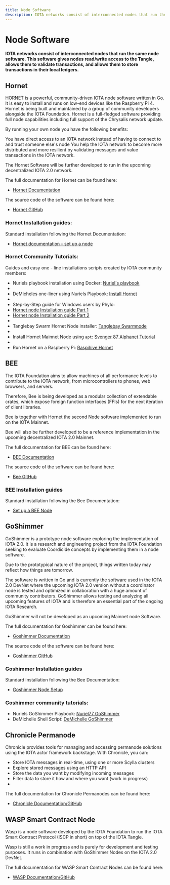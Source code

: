 ```yaml
---
title: Node Software
description: IOTA networks consist of interconnected nodes that run the same node software. We introduce the different available types and provide guides that will help in setting those nodes up.
---
```


# Node Software

**IOTA networks consist of interconnected nodes that run the same node software. This software gives nodes read/write access to the Tangle, allows them to validate transactions, and allows them to store transactions in their local ledgers.**


## Hornet

HORNET is a powerful, community-driven IOTA node software written in Go. It is easy to install and runs on low-end devices like the Raspberry Pi 4. Hornet is being built and maintained by a group of community developers alongside the IOTA Foundation. Hornet is a full-fledged software providing full node capabilities including full support of the Chrysalis network update.

By running your own node you have the following benefits:

You have direct access to an IOTA network instead of having to connect to and trust someone else's node
You help the IOTA network to become more distributed and more resilient by validating messages and value transactions in the IOTA network.

The Hornet Software will be further developed to run in the upcoming decentralized IOTA 2.0 network.

The full documentation for Hornet can be found here:

- [Hornet Documentation](https://hornet.docs.iota.org/)

The source code of the software can be found here:

- [Hornet GitHub](https://github.com/iotaledger/hornet)

### Hornet Installation guides:

Standard installation following the Hornet Documentation:

- [Hornet documentation - set up a node](https://hornet.docs.iota.org/getting_started/installation_steps.html/)

### Hornet Community Tutorials:

Guides and easy one - line installations scripts created by IOTA community members:

* Nuriels playbook installation using Docker: [Nuriel's playbook](https://github.com/nuriel77/hornet-playbook)
* 
* DeMicheles one-liner using Nuriels Playbook: [Install Hornet](https://github.com/demichele/install-hornet-1.5)
* 
* Step-by-Step guide for Windows users by Phylo: 
* [Hornet node Installation guide Part 1](https://phyloiota.medium.com/iota-hornet-node-installation-81747de28338) 
* [Hornet node Installation guide Part 2](https://phyloiota.medium.com/iota-hornet-node-installation-2-8f2639e04d1d)
* 
* Tanglebay Swarm Hornet Node installer: [Tanglebay Swarmnode](https://tanglebay.com/swarm/)
* 
* Install Hornet Mainnet Node using `apt`: [Svenger 87 Alphanet Tutorial](https://github.com/svenger87/hornet-alphanet-tutorial)
* 
* Run Hornet on a Raspberry Pi: [Raspihive Hornet](https://docs.raspihive.org/docs/install#45-first-start-of-raspihive-and-installation-of-the-hornet-node)


## BEE

The IOTA Foundation aims to allow machines of all performance levels to contribute to the IOTA network, from microcontrollers to phones, web browsers, and servers.

Therefore, Bee is being developed as a modular collection of extendable crates, which expose foreign function interfaces (FFIs) for the next iteration of client libraries.

Bee is together with Hornet the second Node software implemented to run on the IOTA Mainnet.

Bee will also be further developed to be a reference implementation in the upcoming decentralized IOTA 2.0 Mainnet.

The full documentation for BEE can be found here:

- [BEE Documentation](https://bee.docs.iota.org/)

The source code of the software can be found here:

- [Bee GitHub](https://github.com/iotaledger/bee)

### BEE Installation guides

Standard installation following the Bee Documentation:

- [Set up a BEE Node](https://bee.docs.iota.org/setup_a_node)


## GoShimmer

GoShimmer is a prototype node software exploring the implementation of IOTA 2.0. It is a research and engineering project from the IOTA Foundation seeking to evaluate Coordicide concepts by implementing them in a node software.

Due to the prototypical nature of the project, things written today may reflect how things are tomorrow. 

The software is written in Go and is currently the software used in the IOTA 2.0 DevNet where the upcoming IOTA 2.0 version without a coordinator node is tested and optimized in collaboration with a huge amount of community contributors. GoShimmer allows testing and analyzing all upcoming features of IOTA and is therefore an essential part of the ongoing IOTA Research.

GoShimmer will not be developed as an upcoming Mainnet node Software.

The full documentation for Goshimmer can be found here:

- [Goshimmer Documentation](https://goshimmer.docs.iota.org/)

The source code of the software can be found here:

- [Goshimmer GitHub](https://github.com/iotaledger/Goshimmer)

### Goshimmer Installation guides

Standard installation following the Bee Documentation:

- [Goshimmer Node Setup](https://goshimmer.docs.iota.org/docs/tutorials/setup)

### Goshimmer community tutorials:

- Nuriels GoShimmer Playbook: [Nuriel77 GoShimmer](https://github.com/nuriel77/goshimmer-playbook)
- DeMichelle Shell Script: [DeMichelle GoShimmer](https://github.com/demichele/install-goshimmer)


## Chronicle Permanode

Chronicle provides tools for managing and accessing permanode solutions using the IOTA actor framework backstage. With Chronicle, you can:

* Store IOTA messages in real-time, using one or more Scylla clusters
* Explore stored messages using an HTTP API
* Store the data you want by modifying incoming messages
* Filter data to store it how and where you want (work in progress)
* 

The full documentation for Chronicle Permanodes can be found here:

- [Chronicle Documentation/GitHub](https://github.com/iotaledger/chronicle.rs)

## WASP Smart Contract Node

Wasp is a node software developed by the IOTA Foundation to run the IOTA Smart Contract Protocol (ISCP in short) on top of the IOTA Tangle.

Wasp is still a work in progress and is purely for development and testing purposes. It runs in combination with GoShimmer Nodes on the IOTA 2.0 DevNet.

The full documentation for WASP Smart Contract Nodes can be found here:

- [WASP Documentation/GitHub](https://github.com/iotaledger/wasp)
